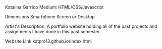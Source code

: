 Katalina Garrido
Medium:
HTML/CSS/Javascript

Dimensions
Smartphone Screen or Desktop

Artist's Description:
A portfolio website holding all of the past projects and assignments I have done in this past semester.

Website Link
katpro13.github.io/index.html
